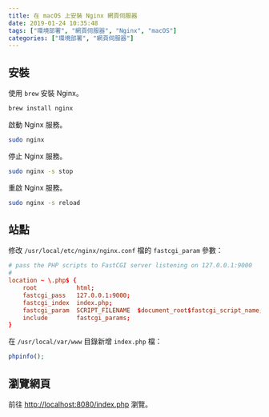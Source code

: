 ```yaml
---
title: 在 macOS 上安裝 Nginx 網頁伺服器
date: 2019-01-24 10:35:48
tags: ["環境部署", "網頁伺服器", "Nginx", "macOS"]
categories: ["環境部署", "網頁伺服器"]
---
```


## 安裝

使用 `brew` 安裝 Nginx。

```bash
brew install nginx
```

啟動 Nginx 服務。

```bash
sudo nginx
```

停止 Nginx 服務。

```bash
sudo nginx -s stop
```

重啟 Nginx 服務。

```bash
sudo nginx -s reload
```

## 站點

修改 `/usr/local/etc/nginx/nginx.conf` 檔的 `fastcgi_param` 參數：

```conf
# pass the PHP scripts to FastCGI server listening on 127.0.0.1:9000
#
location ~ \.php$ {
    root           html;
    fastcgi_pass   127.0.0.1:9000;
    fastcgi_index  index.php;
    fastcgi_param  SCRIPT_FILENAME  $document_root$fastcgi_script_name;
    include        fastcgi_params;
}
```

在 `/usr/local/var/www` 目錄新增 `index.php` 檔：

```php
phpinfo();
```

## 瀏覽網頁

前往 <http://localhost:8080/index.php> 瀏覽。
